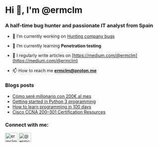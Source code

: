 <h1 align="left">Hi 👋, I'm @ermclm</h1>
<h3 align="left">A half-time bug hunter and passionate IT analyst from Spain</h3>


- 🔭 I’m currently working on [Hunting company bugs](https://www.hackerone.com)

- 🌱 I’m currently learning **Penetration testing**

- 📝 I regularly write articles on [https://medium.com/@ermclm](https://medium.com/@ermclm)

- 📫 How to reach me **ermclm@proton.me**

### Blogs posts
<!-- BLOG-POST-LIST:START -->
- [Cómo seré millonario con 200€ al mes](https://ermclm.medium.com/c%C3%B3mo-ser%C3%A9-millonario-con-200-al-mes-a4ea77b63870?source=rss-17f91d76a837------2)
- [Getting started in Python 3 programming](https://ermclm.medium.com/getting-started-in-python-3-programming-bf89ea603bb?source=rss-17f91d76a837------2)
- [How to learn programming in 100 days](https://ermclm.medium.com/how-to-learn-programming-in-100-days-e06bbad53fbd?source=rss-17f91d76a837------2)
- [Cisco CCNA 200–301 Certification Resources](https://ermclm.medium.com/cisco-ccna-200-301-certification-resources-f88bd3161b1?source=rss-17f91d76a837------2)
<!-- BLOG-POST-LIST:END -->

<h3 align="left">Connect with me:</h3>
<p align="left">
<a href="https://twitter.com/ermclm" target="blank"><img align="center" src="https://raw.githubusercontent.com/rahuldkjain/github-profile-readme-generator/master/src/images/icons/Social/twitter.svg" alt="ermclm" height="30" width="40" /></a>
<a href="https://medium.com/@ermclm" target="blank"><img align="center" src="https://raw.githubusercontent.com/rahuldkjain/github-profile-readme-generator/master/src/images/icons/Social/medium.svg" alt="@ermclm" height="30" width="40" /></a>
</p>
